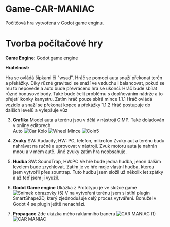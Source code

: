 # Game-CAR-MANIAC
Počítčová hra vytvořená v Godot game enginu.

# Tvorba počítačové hry

 __Game Engine:__ Godot game engine

__Hratelnost:__ 

Hra se ovládá šipkami či "wsad". Hráč se pomocí auta snaží překonat terén a překážky. Díky různé gravitaci se snaží ve vzduchu i balancovat, pokud se mu to nepovede a auto bude převráceno hra se ukončí. Hráč bude sbírat různé bonusové body. Také bude čelit problému s doplňováním nádrže a to přejetí ikonky kanystru.
Zatím hráč pouze sbírá mince
1.1.1 Hráč ovládá vozidlo a snaží se překonat kopce a překážky
1.1.2 Hráč postupuje do dalších levelů a vylepšuje vůz

3. __Grafika__
Model auta a terénu jsou v dělá v nástroji GIMP. Také dolaďován v online editorech.   
Auto ![Car](https://user-images.githubusercontent.com/81717582/227797471-18de22ff-f827-48a7-9c88-233d4bfa243b.png)
Kolo ![Wheel](https://user-images.githubusercontent.com/81717582/227797478-58379c5b-410c-4a2f-a692-ab76368c7560.png)
Mince ![Coin5](https://user-images.githubusercontent.com/81717582/227797488-b3cde172-2796-45cf-aad4-6c73abcc3c11.png)

4. __Zvuky__
SW: Audacity, HW: PC, telefon, mikrofon
Zvuky aut a terénu budu nahrávat na ručně a uprovovat v nástroji.
Zvuk motoru auta je nahrán mnou a v mém autě. Jiné zvuky zatím hra neobsahuje.

5. __Hudba__
SW: SoundTrap, HW:PC
Ve hře bude jedna hudba, jenon dalším levelem bude zrychlovat.
Zatím je ve hře moje vlastní hudba, kterou jsem vytvořil přes sountrap. Tuto hudbu jsem složil už několik let zpátky a až teď jsem jí využil.

6. __Godot Game engine__
Ukázka z Prototypu je ve složce game
![Snímek obrazovky (5)](https://user-images.githubusercontent.com/81717582/227797436-94dec337-942d-45f8-83a2-6770d7dcdbcb.png)
V na vytvoření terénu jsem si stíhl plugin SmartShape2D, který zjednodušuje celý proces vytváření. Bohužel v Godot 4 se plugin ještě nenachází.
7. __Propagace__
Zde ukázka mého raklamního baneru
![CAR MANIAC (1)](https://user-images.githubusercontent.com/81717582/227798344-c19d5f35-b2f9-4959-8b03-9e01f74f6b61.png)
![CAR MANIAC](https://user-images.githubusercontent.com/81717582/227798347-222111fc-520c-4abd-9e10-9ef1a7759e1c.png)
